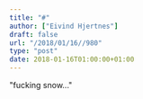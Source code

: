 ```yaml
---
title: "#"
author: ["Eivind Hjertnes"]
draft: false
url: "/2018/01/16//980"
type: "post"
date: 2018-01-16T01:00:00+01:00
---
```


"fucking snow..."
